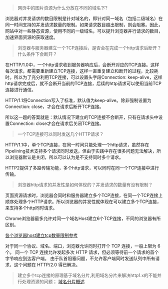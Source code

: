 > 网页中的图片资源为什么分放在不同的域名下?

浏览器对并发请求的数目限制是针对域名的，即针对同一域名（包括二级域名）在同一时间支持的并发请求数量的限制。如果请求数目超出限制，则会阻塞。因此，网站中对一些静态资源，使用不同的一级域名，可以提升浏览器并行请求的数目，加速界面资源的获取速度。

> 浏览器与服务器建立一个TCP连接后，是否会在完成一个http请求后断开？什么条件下会断开？

在HTTP/1.0中，一个http请求收到服务器响应后，会断开对应的TCP连接。这样每次请求，都需要重新建立TCP连接，这样一直重复建立和断开的过程，比较耗时。所以为了充分利用TCP连接，可以设置头字段Connection: keep-alive，这样http请求完成后，就不会断开当前的TCP连接，后续的http请求可以使用当前TCP连接进行通信。

HTTP/1.1将Connection写入了标准，默认值为keep-alive。除非强制设置为Connection: close，才会在请求后断开TCP连接。

所以这一题的答案就是：默认情况下建立的TCP连接不会断开，只有在请求头中设置Connection: close才会在请求后关闭TCP连接。



> 一个TCP连接可以同时发送几个HTTP请求？

HTTP/1.1中，单个TCP连接，在同一时间只能处理一个http请求，虽然存在Pipelining技术支持多个请求同时发送，但由于实践中存在很多问题无法解决，所以浏览器默认是关闭，所以可以认为是不支持同时多个请求。

HTTP2提供了多路传输功能，多个http请求，可以同时在同一个TCP连接中进行传输。



> 浏览器http请求的并发性是如何体现的？并发请求的数量有没有限制？

页面资源请求时，浏览器会同时和服务器建立多个TCP连接，在同一个TCP连接上顺序处理多个HTTP请求。所以浏览器的并发性就体现在可以建立多个TCP连接，来支持多个http同时请求。

Chrome浏览器最多允许对同一个域名Host建立6个TCP连接，不同的浏览器有所区别。


[各个浏览器host建立tcp数量限制参考](https://cloud.tencent.com/developer/article/1683127)

对于同一个协议、域名、端口，浏览器允许同时打开个 TCP 连接，一般上限为 6 个。
同一个 TCP 连接允许发起多次 HTTP 请求，但必须等待前一个请求的首个字节响应到达客户端。
由于队首阻塞问题，不允许客户端同时发送队列中所有请求，这个问题在 HTTP/2.0 得已解决。



> 建立多个tcp连接的原理基于域名分片,利用域名分片来解决http1.x的不能并行处理资源的问题；
[域名分片概述](https://developer.mozilla.org/zh-CN/docs/Glossary/Domain_sharding)







